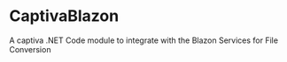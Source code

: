 # CaptivaBlazon
A captiva .NET Code module to integrate with the Blazon Services for File Conversion
